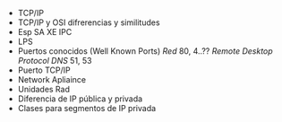 - TCP/IP
- TCP/IP y OSI difrerencias y similitudes
- Esp SA XE IPC
- LPS
- Puertos conocidos (Well Known Ports)
    *Red* 80, 4..??
    *Remote Desktop Protocol* 
    *DNS* 51, 53  
- Puerto TCP/IP
- Network Apliaince
- Unidades Rad
- Diferencia de IP pública y privada
- Clases para segmentos de IP privada